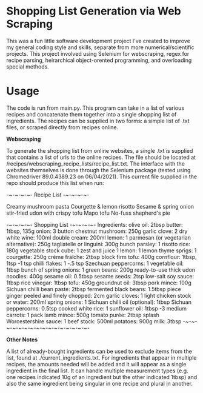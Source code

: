 # Shopping List Generation via Web Scraping

This was a fun little software development project I've created to improve my general coding style and skills, separate from more numerical/scientific projects. This project involved using Selenium for webscraping, regex for recipe parsing, heirarchical object-orented programming, and overloading special methods.

# Usage

The code is run from main.py. This program can take in a list of various recipes and concatenate them together into a single shopping list of ingredients. The recipes can be supplied in two forms: a simple list of .txt files, or scraped directly from recipes online.

**Webscraping**

To generate the shopping list from online websites, a single .txt is supplied that contains a list of urls to the online recipes. The file should be located at /recipes/webscraping_recipe_lists/recipe_list.txt. The interface with the websites themselves is done through the Selenium package (tested using Chromedriver 89.0.4389.23 on 06/04/2021). This current file supplied in the repo should produce this list when run:

-~-~-~-~- Recipe List -~-~-~-~-

Creamy mushroom pasta
Courgette & lemon risotto
Sesame & spring onion stir-fried udon with crispy tofu
Mapo tofu
No-fuss shepherd's pie

-~-~-~-~- Shopping List -~-~-~-~-
Ingredients:
olive oil: 2tbsp
butter: 1tbsp, 135g
onion: 3
button chestnut mushroom: 250g
garlic clove: 2
dry white wine: 100ml
double cream: 200ml
lemon: 1
parmesan (or vegetarian alternative): 250g
tagliatelle or linguini: 300g
bunch parsley: 1
risotto rice: 180g
vegetable stock cube: 1
zest and juice 1 lemon: 1
lemon thyme sprigs: 1
courgette: 250g
crème fraîche: 2tbsp
block firm tofu: 400g
cornflour: 1tbsp, 1tsp
-1 tsp chilli flakes: 1
-.5 tsp Szechuan peppercorns: 1
vegetable oil: 1tbsp
bunch of spring onions: 1
green beans: 200g
ready-to-use thick udon noodles: 400g
sesame oil: 0.5tbsp
sesame seeds: 2tsp
low-salt soy sauce: 1tbsp
rice vinegar: 1tbsp
tofu: 450g
groundnut oil: 3tbsp
pork mince: 100g
Sichuan chilli bean paste: 2tbsp
fermented black beans: 1.5tbsp
piece ginger peeled and finely chopped: 2cm
garlic cloves: 1
light chicken stock or water: 200ml
spring onions: 1
Sichuan chilli oil (optional): 1tbsp
Sichuan peppercorns: 0.5tsp
cooked white rice: 1
sunflower oil: 1tbsp
-3 medium carrots: 1
pack lamb mince: 500g
tomato purée: 2tbsp
splash Worcestershire sauce: 1
beef stock: 500ml
potatoes: 900g
milk: 3tbsp
-~-~-~-~-~-~-~-~-~-~-~-~-~-~-~-~-

**Other Notes**

A list of already-bought ingredients can be used to exclude items from the list, found at ./current_ingredients.txt. For ingredients that appear in multiple recipes, the amounts needed will be added and it will appear as a single ingredient in the final list. It can handle multiple measurement types (e.g. one recipes indicated 10g of an ingredient but the other indicated 1tbsp) and also the same ingredient being singular in one recipe and plural in another. 
